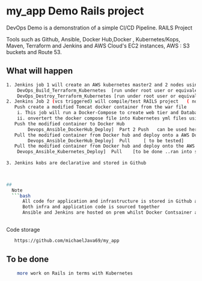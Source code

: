 # my_app Demo  Rails project

DevOps Demo is a demonstration of a simple CI/CD Pipeline. RAILS Project

Tools such as Github, Ansible, Docker Hub,Docker , Kubernetes/Kops, Maven, Terraform and Jenkins and AWS Cloud's EC2 instances,
AWS : S3 buckets and Route 53.

## What will happen

```bash
1. Jenkins job 1 will create an AWS kubernetes master2 and 2 nodes using KOPs and Terraform with one click of a button : duration 4 mins: wait time 5 mins 
	DevOps_Build_Terraform_Kubernetes  [run under root user or equivalent]
	DevOps_Destroy_Terraform_Kubernetes [run under root user or equivalent]
2. Jenkins Job 2 (vcs triggered) will compile/test RAILS project   ( not done)
   Push create a modified Tomcat docker container from the war file   : 
   	i. This job will run a Docker-Compose to create web tier and Database tier
   	ii. onvertert the docker compose file into Kubernetes yml files using Kubernetes-Kompose
   Push the modified container to Docker Hub
        Devops_Ansible_DockerHub_Deploy]  Part 2 Push   can be used here   
   Pull the modified container from Docker hub and deploy onto a AWS Docker Container
        Devops_Ansible_DockerHub_Deploy]  Pull     [ to be tested] 
   Pull the modified container from Docker hub and deploy onto the AWS Kubernetes cluster.
   	Devops_Ansible_Kubernetes_Deploy]  Pull    [to be done ..ran into some frustrating issues]
   
3. Jenkins kobs are declarative and stored in Github


 
##
  Note
  ```bash
      All code for application and infrastructure is stored in Github and with minimal setup will run on any Jenkins CI.
      Both infra and application code is sourced together
      Ansible and Jenkins are hosted on prem whilst Docker Contsainer and Kubernetes are hosted on AWS. AWS S3 bucket version manages the Kops cluster code.
      
  ```
  Code storage
  ```bash
     https://github.com/michaelJava69/my_app
  ```
## To be done
  ```bash
      more work on Rails in terms with Kubernetes
  ```    
 

